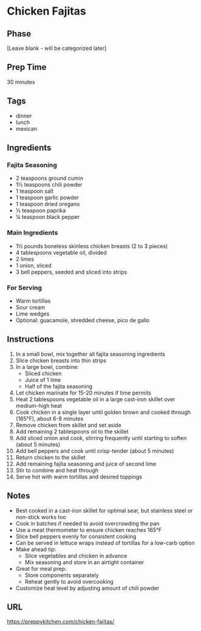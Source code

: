 # Chicken Fajitas

## Phase
[Leave blank - will be categorized later]

## Prep Time
30 minutes

## Tags
- dinner
- lunch
- mexican

## Ingredients

### Fajita Seasoning
- 2 teaspoons ground cumin
- 1½ teaspoons chili powder
- 1 teaspoon salt
- 1 teaspoon garlic powder
- 1 teaspoon dried oregano
- ½ teaspoon paprika
- ¼ teaspoon black pepper

### Main Ingredients
- 1½ pounds boneless skinless chicken breasts (2 to 3 pieces)
- 4 tablespoons vegetable oil, divided
- 2 limes
- 1 onion, sliced
- 3 bell peppers, seeded and sliced into strips

### For Serving
- Warm tortillas
- Sour cream
- Lime wedges
- Optional: guacamole, shredded cheese, pico de gallo

## Instructions
1. In a small bowl, mix together all fajita seasoning ingredients
2. Slice chicken breasts into thin strips
3. In a large bowl, combine:
   - Sliced chicken
   - Juice of 1 lime
   - Half of the fajita seasoning
4. Let chicken marinate for 15-20 minutes if time permits
5. Heat 2 tablespoons vegetable oil in a large cast-iron skillet over medium-high heat
6. Cook chicken in a single layer until golden brown and cooked through (165°F), about 6-8 minutes
7. Remove chicken from skillet and set aside
8. Add remaining 2 tablespoons oil to the skillet
9. Add sliced onion and cook, stirring frequently until starting to soften (about 5 minutes)
10. Add bell peppers and cook until crisp-tender (about 5 minutes)
11. Return chicken to the skillet
12. Add remaining fajita seasoning and juice of second lime
13. Stir to combine and heat through
14. Serve hot with warm tortillas and desired toppings

## Notes
- Best cooked in a cast-iron skillet for optimal sear, but stainless steel or non-stick works too
- Cook in batches if needed to avoid overcrowding the pan
- Use a meat thermometer to ensure chicken reaches 165°F
- Slice bell peppers evenly for consistent cooking
- Can be served in lettuce wraps instead of tortillas for a low-carb option
- Make ahead tip: 
  - Slice vegetables and chicken in advance
  - Mix seasoning and store in an airtight container
- Great for meal prep:
  - Store components separately
  - Reheat gently to avoid overcooking
- Customize heat level by adjusting amount of chili powder

## URL
https://preppykitchen.com/chicken-fajitas/
